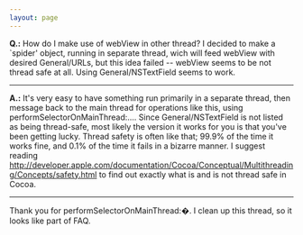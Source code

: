 ```yaml
---
layout: page
---
```


**Q.:** How do I make use of webView in other thread?
I decided to make a `spider' object, running in separate thread, wich will feed webView with desired General/URLs, but this idea failed -- webView seems to be not thread safe at all. Using General/NSTextField seems to work.

----

**A.:** It's very easy to have something run primarily in a separate thread, then message back to the main thread for operations like this, using     performSelectorOnMainThread:.... Since General/NSTextField is not listed as being thread-safe, most likely the version it works for you is that you've been getting lucky. Thread safety is often like that; 99.9% of the time it works fine, and 0.1% of the time it fails in a bizarre manner. I suggest reading http://developer.apple.com/documentation/Cocoa/Conceptual/Multithreading/Concepts/safety.html to find out exactly what is and is not thread safe in Cocoa.

----

Thank you for     performSelectorOnMainThread:�. I clean up this thread, so it looks like part of FAQ.